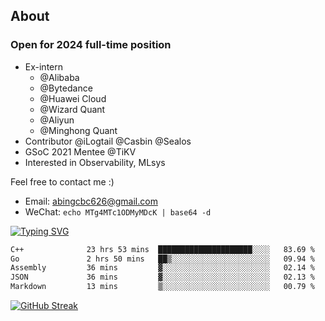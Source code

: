 ## About
### Open for 2024 full-time position
- Ex-intern
  - @Alibaba
  - @Bytedance
  - @Huawei Cloud
  - @Wizard Quant
  - @Aliyun
  - @Minghong Quant
- Contributor @iLogtail @Casbin @Sealos
- GSoC 2021 Mentee @TiKV
- Interested in Observability, MLsys

Feel free to contact me :)
- Email: abingcbc626@gmail.com
- WeChat: `echo MTg4MTc1ODMyMDcK | base64 -d`

[![Typing SVG](https://readme-typing-svg.herokuapp.com?duration=4000&lines=Don't+neglect+your+dreams;Don't+work+too+long;Speak+up+for+ideas;Make+friends;Be+happy)](https://git.io/typing-svg)

<!--START_SECTION:waka-->

```txt
C++              23 hrs 53 mins  █████████████████████░░░░   83.69 %
Go               2 hrs 50 mins   ██▒░░░░░░░░░░░░░░░░░░░░░░   09.94 %
Assembly         36 mins         ▓░░░░░░░░░░░░░░░░░░░░░░░░   02.14 %
JSON             36 mins         ▓░░░░░░░░░░░░░░░░░░░░░░░░   02.13 %
Markdown         13 mins         ▒░░░░░░░░░░░░░░░░░░░░░░░░   00.79 %
```

<!--END_SECTION:waka-->

[![GitHub Streak](http://github-readme-streak-stats.herokuapp.com?user=abingcbc&date_format=j%20M%5B%20Y%5D)](https://git.io/streak-stats)



<!--
**Abingcbc/Abingcbc** is a ✨ _special_ ✨ repository because its `README.md` (this file) appears on your GitHub profile.

Here are some ideas to get you started:

- 🔭 I’m currently working on ...
- 🌱 I’m currently learning ...
- 👯 I’m looking to collaborate on ...
- 🤔 I’m looking for help with ...
- 💬 Ask me about ...
- 📫 How to reach me: ...
- 😄 Pronouns: ...
- ⚡ Fun fact: ...

![Top Langs](https://github-readme-stats.vercel.app/api/top-langs/?username=abingcbc&count_private=true)
![Abing's github stats](https://github-readme-stats.vercel.app/api?username=abingcbc&count_private=true&show_icons=true&theme=dark)

-->

